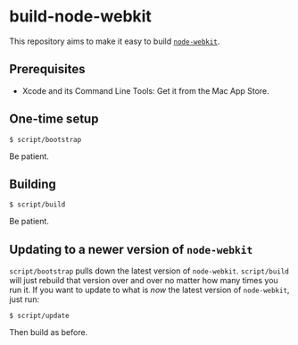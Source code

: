 # build-node-webkit

This repository aims to make it easy to build
[`node-webkit`](https://github.com/rogerwang/node-webkit).

## Prerequisites

* Xcode and its Command Line Tools: Get it from the Mac App Store.

## One-time setup

```shell
$ script/bootstrap
```

Be patient.

## Building

```shell
$ script/build
```

Be patient.

## Updating to a newer version of `node-webkit`

`script/bootstrap` pulls down the latest version of `node-webkit`.
`script/build` will just rebuild that version over and over no matter how many
times you run it. If you want to update to what is *now* the latest version of
`node-webkit`, just run:

```shell
$ script/update
```

Then build as before.
